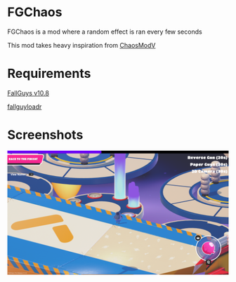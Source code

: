 # FGChaos

FGChaos is a mod where a random effect is ran every few seconds

This mod takes heavy inspiration from [ChaosModV](https://github.com/gta-chaos-mod/ChaosModV)

# Requirements

[FallGuys v10.8](https://drive.google.com/file/d/1822GQo4dGv3kB3K0i4Sp26pk-nz0J8N9/view?usp=sharing)

[fallguyloadr](https://github.com/RRM101/fallguyloadr)

# Screenshots

![Screenshot](Screenshots/Screenshot1.png)
